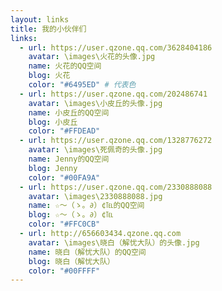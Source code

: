 ```yaml
---
layout: links
title: 我的小伙伴们
links:
  - url: https://user.qzone.qq.com/3628404186
    avatar: \images\火花的头像.jpg
    name: 火花的QQ空间
    blog: 火花
    color: "#6495ED" # 代表色
  - url: https://user.qzone.qq.com/202486741
    avatar: \images\小皮丘的头像.jpg
    name: 小皮丘的QQ空间
    blog: 小皮丘
    color: "#FFDEAD"
  - url: https://user.qzone.qq.com/1328776272
    avatar: \images\死佩奇的头像.jpg
    name: Jenny的QQ空间
    blog: Jenny
    color: "#00FA9A"
  - url: https://user.qzone.qq.com/2330888088
    avatar: \images\2330888088.jpg
    name: ☆〜（ゝ。∂）¢℡的QQ空间
    blog: ☆〜（ゝ。∂）¢℡
    color: "#FFC0CB"
  - url: http://656603434.qzone.qq.com
    avatar: \images\晓白（解忧大队）的头像.jpg
    name: 晓白（解忧大队）的QQ空间
    blog: 晓白（解忧大队）
    color: "#00FFFF"
---
```


